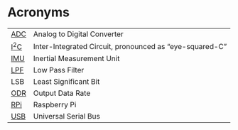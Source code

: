 # Acronyms

<table>
<tr><td> <a href="./Sensors.md">ADC</a> </td><td> Analog to Digital Converter </td></tr>
<tr><td> <a href="https://en.wikipedia.org/wiki/I²C">I<sup>2</sup>C</a> </td><td> Inter-Integrated Circuit, pronounced as “eye-squared-C” </td></tr>
<tr><td> <a href="./Sensors.md">IMU</a> </td><td> Inertial Measurement Unit </td></tr>
<tr><td> <a href="./Sensors.md">LPF</a> </td><td> Low Pass Filter </td></tr>
<tr><td> LSB </td><td> Least Significant Bit </td></tr>
<tr><td> <a href="./Sensors.md">ODR</a> </td><td> Output Data Rate </td></tr>
<tr><td> <a href="https://en.wikipedia.org/wiki/Raspberry_Pi">RPi</a> </td><td> Raspberry Pi</td></tr>
<tr><td> <a href="https://en.wikipedia.org/wiki/USB">USB</a> </td><td> Universal Serial Bus</td></tr>
</table>

